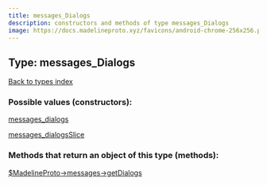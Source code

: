```yaml
---
title: messages_Dialogs
description: constructors and methods of type messages_Dialogs
image: https://docs.madelineproto.xyz/favicons/android-chrome-256x256.png
---
```

## Type: messages\_Dialogs  
[Back to types index](index.md)



### Possible values (constructors):

[messages\_dialogs](../constructors/messages_dialogs.md)  

[messages\_dialogsSlice](../constructors/messages_dialogsSlice.md)  



### Methods that return an object of this type (methods):

[$MadelineProto->messages->getDialogs](../methods/messages_getDialogs.md)  



